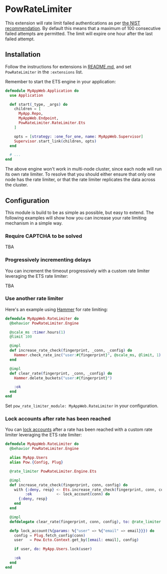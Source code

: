 # PowRateLimiter

This extension will rate limit failed authentications as per [the NIST recommendation](https://pages.nist.gov/800-63-3/sp800-63b.html#throttle). By default this means that a maximum of 100 consecutive failed attempts are permitted. The limit will expire one hour after the last failed attempt.

## Installation

Follow the instructions for extensions in [README.md](../../../README.md#add-extensions-support), and set `PowRateLimiter` in the `:extensions` list.

Remember to start the ETS engine in your application:

```elixir
defmodule MyAppWeb.Application do
  use Application

  def start(_type, _args) do
    children = [
      MyApp.Repo,
      MyAppWeb.Endpoint,
      PowRateLimiter.RateLimiter.Ets
    ]

    opts = [strategy: :one_for_one, name: MyAppWeb.Supervisor]
    Supervisor.start_link(children, opts)
  end

  # ...
end
```

The above engine won't work in multi-node cluster, since each node will run its own rate limiter. To resolve that you should either ensure that only one node has the rate limiter, or that the rate limiter replicates the data across the cluster.

## Configuration

This module is build to be as simple as possible, but easy to extend. The following examples will show how you can increase your rate limiting mechanism in a simple way.

### Require CAPTCHA to be solved

TBA

### Progressively incrementing delays

You can increment the timeout progressively with a custom rate limiter leveraging the ETS rate limiter:

TBA

### Use another rate limiter

Here's an example using [Hammer](https://github.com/ExHammer/hammer) for rate limiting:

```elixir
defmodule MyAppWeb.RateLimiter do
  @behavior PowRateLimiter.Engine

  @scale_ms :timer.hours(1)
  @limit 100

  @impl
  def increase_rate_check(fingerprint, _conn, _config) do
    Hammer.check_rate_inc("user:#{fingerprint}", @scale_ms, @limit, 1)
  end

  @impl
  def clear_rate(fingerprint, _conn, _config) do
    Hammer.delete_buckets("user:#{fingerprint}")

    :ok
  end
end
```

Set `pow_rate_limiter_module: MyAppWeb.RateLimiter` in your configuration.

### Lock accounts after rate has been reached

You can [lock accounts](../../../guides/lock_users.md) after a rate has been reached with a custom rate limiter leveraging the ETS rate limiter:

```elixir
defmodule MyAppWeb.RateLimiter do
  @behavior PowRateLimiter.Engine

  alias MyApp.Users
  alias Pow.{Config, Plug}

  @rate_limiter PowRateLimiter.Engine.Ets

  @impl
  def increase_rate_check(fingerprint, conn, config) do
    with {:deny, resp} <- Ets.increase_rate_check(fingerprint, conn, config),
         :ok           <- lock_account(conn) do
      {:deny, resp}
    end
  end

  @impl
  defdelegate clear_rate(fingerprint, conn, config), to: @rate_limiter

  defp lock_account(%{params: %{"user" => %{"email" => email}}}) do
    config = Plug.fetch_config(conn)
    user   = Pow.Ecto.Context.get_by([email: email], config)

    if user, do: MyApp.Users.lock(user)

    :ok
  end
end
```
